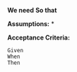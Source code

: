 **We need** 
**So that**   

**Assumptions:** 
* 

**Acceptance Criteria:**
```
Given 
When 
Then 
```
